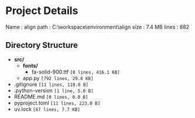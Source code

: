 # Project Details

Name : align
path : C:\workspace\environment\align
size : 7.4 MB
lines : 882

## Directory Structure

- **src/**
    - **fonts/**
        - fa-solid-900.ttf                                `[0 lines, 416.1 KB]`
    - app.py                                              `[792 lines, 29.8 KB]`
- .gitignore                                              `[11 lines, 118.0 B]`
- .python-version                                         `[1 line, 5.0 B]`
- README.md                                               `[0 lines, 0.0 B]`
- pyproject.toml                                          `[11 lines, 223.0 B]`
- uv.lock                                                 `[67 lines, 7.7 KB]`